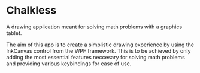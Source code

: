 # Chalkless
A drawing application meant for solving math problems with a graphics tablet.

The aim of this app is to create a simplistic drawing experience by using the InkCanvas control from the WPF framework.
This is to be achieved by only adding the most essential features neccesary for solving math problems and providing various keybindings for ease of use.

